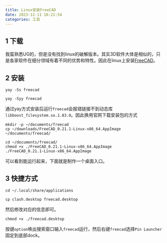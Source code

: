 ```yaml
---
title: Linux安装FreeCAD
date: 2023-12-11 16:21:54
categories: 工具
---
```


1 下载
---

我蛮熟悉UG的，但是没有找到linux的破解版本。其实3D软件大体是相似的，只是各家软件在细分领域有着不同的优势和特性。因此在linux上安装[FreeCAD](https://www.freecad.org/downloads.php)。

2 安装
---

```shell
yay -Ss freecad

yay -Syy freecad
```

通过yay方式安装后运行`freecad`会报错链接不到动态库`libboost_filesystem.so.1.83.0`。因此换用官网下载安装包的方式

```shell
mkdir -p ~/documents/freecad
cp ~/downloads/FreeCAD_0.21.1-Linux-x86_64.AppImage ~/documents/freecad/

cd ~/documents/freecad/
chmod +x ./FreeCAD_0.21.1-Linux-x86_64.AppImage
./FreeCAD_0.21.1-Linux-x86_64.AppImage
```
可以看到能运行起来，下面就是制作一个桌面入口。

3 快捷方式
---

```shell
cd ~/.local/share/applications

cp clash.desktop freecad.desktop
```

然后修改对应的信息即可。

```shell
chmod +x ./freecad.desktop
```

按键`option`唤出搜索窗口输入`freecad`运行，然后右键`freecad`选择`Pin Launcher`固定到底部dock。